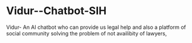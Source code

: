 # Vidur--Chatbot-SIH
Vidur- An AI chatbot who can provide us legal help and also a platform of social community solving the problem of not availibity of lawyers,
